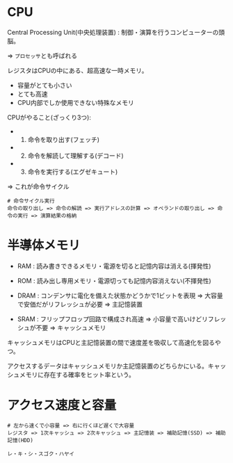 # CPU

Central Processing Unit(中央処理装置) : 制御・演算を行うコンピューターの頭脳。

=> `プロセッサ`とも呼ばれる

レジスタはCPUの中にある、超高速な一時メモリ。

- 容量がとても小さい
- とても高速
- CPU内部でしか使用できない特殊なメモリ

CPUがやること(ざっくり3つ):

- 1. 命令を取り出す(フェッチ)
- 2. 命令を解読して理解する(デコード)
- 3. 命令を実行する(エグゼキュート)

=> これが命令サイクル

```
# 命令サイクル実行
命令の取り出し => 命令の解読 => 実行アドレスの計算 => オペランドの取り出し => 命令の実行 => 演算結果の格納
```

# 半導体メモリ

- RAM : 読み書きできるメモリ・電源を切ると記憶内容は消える(揮発性)
- ROM : 読み出し専用メモリ・電源切っても記憶内容消えない(不揮発性)

- DRAM : コンデンサに電化を備えた状態かどうかで1ビットを表現 => 大容量で安価だがリフレッシュが必要 => 主記憶装置
- SRAM : フリップフロップ回路で構成され高速 => 小容量で高いけどリフレッシュが不要 => キャッシュメモリ

キャッシュメモリはCPUと主記憶装置の間で速度差を吸収して高速化を図るやつ。

アクセスするデータはキャッシュメモリか主記憶装置のどちらかにいる。キャッシュメモリに存在する確率をヒット率という。

# アクセス速度と容量

```
# 左から速くで小容量 => 右に行くほど遅くで大容量
レジスタ => 1次キャッシュ => 2次キャッシュ => 主記憶装 => 補助記憶(SSD) => 補助記憶(HDD)

レ・キ・シ・スゴク・ハヤイ
```

